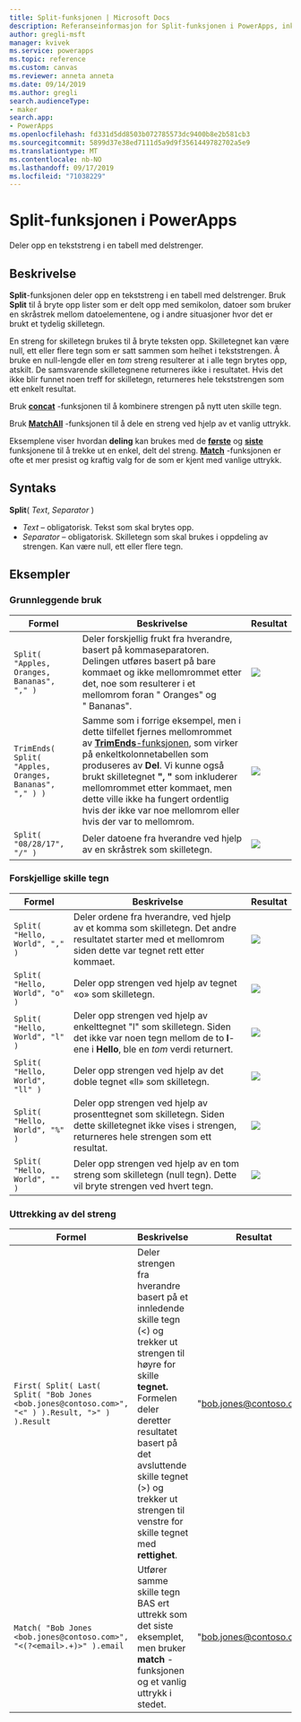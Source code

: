 ```yaml
---
title: Split-funksjonen | Microsoft Docs
description: Referanseinformasjon for Split-funksjonen i PowerApps, inkludert syntaks og eksempler
author: gregli-msft
manager: kvivek
ms.service: powerapps
ms.topic: reference
ms.custom: canvas
ms.reviewer: anneta anneta
ms.date: 09/14/2019
ms.author: gregli
search.audienceType:
- maker
search.app:
- PowerApps
ms.openlocfilehash: fd331d5dd8503b072785573dc9400b8e2b581cb3
ms.sourcegitcommit: 5899d37e38ed7111d5a9d9f3561449782702a5e9
ms.translationtype: MT
ms.contentlocale: nb-NO
ms.lasthandoff: 09/17/2019
ms.locfileid: "71038229"
---
```

# <a name="split-function-in-powerapps"></a>Split-funksjonen i PowerApps
Deler opp en tekststreng i en tabell med delstrenger.

## <a name="description"></a>Beskrivelse
**Split**-funksjonen deler opp en tekststreng i en tabell med delstrenger.  Bruk **Split** til å bryte opp lister som er delt opp med semikolon, datoer som bruker en skråstrek mellom datoelementene, og i andre situasjoner hvor det er brukt et tydelig skilletegn.  

En streng for skilletegn brukes til å bryte teksten opp.  Skilletegnet kan være null, ett eller flere tegn som er satt sammen som helhet i tekststrengen.  Å bruke en null-lengde eller en *tom* streng resulterer at i alle tegn brytes opp, atskilt.  De samsvarende skilletegnene returneres ikke i resultatet.  Hvis det ikke blir funnet noen treff for skilletegn, returneres hele tekststrengen som ett enkelt resultat.

Bruk **[concat](function-concatenate.md)** -funksjonen til å kombinere strengen på nytt uten skille tegn. 
 
Bruk **[MatchAll](function-ismatch.md)** -funksjonen til å dele en streng ved hjelp av et vanlig uttrykk.

Eksemplene viser hvordan **deling** kan brukes med de **[første](function-first-last.md)** og **[siste](function-first-last.md)** funksjonene til å trekke ut en enkel, delt del streng.  **[Match](function-ismatch.md)** -funksjonen er ofte et mer presist og kraftig valg for de som er kjent med vanlige uttrykk.

## <a name="syntax"></a>Syntaks
**Split**( *Text*, *Separator* )

* *Text* – obligatorisk.  Tekst som skal brytes opp.
* *Separator* – obligatorisk.  Skilletegn som skal brukes i oppdeling av strengen.  Kan være null, ett eller flere tegn.

## <a name="examples"></a>Eksempler

### <a name="basic-usage"></a>Grunnleggende bruk

| Formel | Beskrivelse | Resultat |
| --- | --- | --- |
| `Split( "Apples, Oranges, Bananas", "," )` |Deler forskjellig frukt fra hverandre, basert på kommaseparatoren.  Delingen utføres basert på bare kommaet og ikke mellomrommet etter det, noe som resulterer i et mellomrom foran "&nbsp;Oranges" og "&nbsp;Bananas". |<style> img { max-width: none; } </style> ![](media/function-split/fruit1.png) |
| `TrimEnds( Split( "Apples, Oranges, Bananas", "," ) )` |Samme som i forrige eksempel, men i dette tilfellet fjernes mellomrommet av [ **TrimEnds**-funksjonen](function-trim.md), som virker på enkeltkolonnetabellen som produseres av **Del**. Vi kunne også brukt skilletegnet **",&nbsp;"** som inkluderer mellomrommet etter kommaet, men dette ville ikke ha fungert ordentlig hvis der ikke var noe mellomrom eller hvis der var to mellomrom. |<style> img { max-width: none; } </style> ![](media/function-split/fruit2.png) |
| `Split( "08/28/17", "/" )` |Deler datoene fra hverandre ved hjelp av en skråstrek som skilletegn. |<style> img { max-width: none; } </style> ![](media/function-split/date.png) |

### <a name="different-delimiters"></a>Forskjellige skille tegn

| Formel | Beskrivelse | Resultat |
| --- | --- | --- |
| `Split( "Hello, World", "," )` |Deler ordene fra hverandre, ved hjelp av et komma som skilletegn.  Det andre resultatet starter med et mellomrom siden dette var tegnet rett etter kommaet. |<style> img { max-width: none; } </style> ![](media/function-split/comma.png) |
| `Split( "Hello, World", "o" )` |Deler opp strengen ved hjelp av tegnet «o» som skilletegn. |<style> img { max-width: none; } </style> ![](media/function-split/o.png) |
| `Split( "Hello, World", "l" )` |Deler opp strengen ved hjelp av enkelttegnet "l" som skilletegn. Siden det ikke var noen tegn mellom de to **l**-ene i **Hello**, ble en *tom* verdi returnert. |<style> img { max-width: none; } </style> ![](media/function-split/l.png) |
| `Split( "Hello, World", "ll" )` |Deler opp strengen ved hjelp av det doble tegnet «ll» som skilletegn. |<style> img { max-width: none; } </style> ![](media/function-split/ll.png) |
| `Split( "Hello, World", "%" )` |Deler opp strengen ved hjelp av prosenttegnet som skilletegn. Siden dette skilletegnet ikke vises i strengen, returneres hele strengen som ett resultat. |<style> img { max-width: none; } </style> ![](media/function-split/percent.png) |
| `Split( "Hello, World", "" )` |Deler opp strengen ved hjelp av en tom streng som skilletegn (null tegn). Dette vil bryte strengen ved hvert tegn. |<style> img { max-width: none; } </style> ![](media/function-split/none.png) |

### <a name="substring-extraction"></a>Uttrekking av del streng

| Formel | Beskrivelse | Resultat |
| --- | --- | --- |
| `First( Split( Last( Split( "Bob Jones <bob.jones@contoso.com>", "<" ) ).Result, ">" ) ).Result` | Deler strengen fra hverandre basert på et innledende skille tegn (<) og trekker ut strengen til høyre for skille **tegnet.**  Formelen deler deretter resultatet basert på det avsluttende skille tegnet (>) og trekker ut strengen til venstre for skille tegnet med **rettighet**. | "bob.jones@contoso.com" |
| `Match( "Bob Jones <bob.jones@contoso.com>", "<(?<email>.+)>" ).email` | Utfører samme skille tegn BAS ert uttrekk som det siste eksemplet, men bruker **match** -funksjonen og et vanlig uttrykk i stedet. | "bob.jones@contoso.com" |


